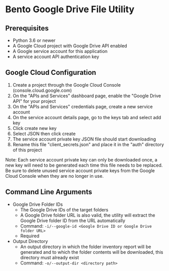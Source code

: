 # Bento Google Drive File Utility

## Prerequisites
- Python 3.6 or newer
- A Google Cloud project with Google Drive API enabled
- A Google service account for this application
- A service account API authentication key 

## Google Cloud Configuration
1. Create a project through the Google Cloud Console (console.cloud.google.com)
2. On the "APIs and Services" dashboard page, enable the "Google Drive API" for your project
3. On the "APIs and Services" credentials page, create a new service account
4. On the service account details page, go to the keys tab and select add key
5. Click create new key
6. Select JSON then click create
7. The service account private key JSON file should start downloading
8. Rename this file "client_secrets.json" and place it in the "auth" directory of this project

Note: Each service account private key can only be downloaded once, a new key will need to be generated each time this file needs to be replaced. Be sure to delete unused service account private keys from the Google Cloud Console when they are no longer in use.

## Command Line Arguments
- Google Drive Folder IDs
  - The Google Drive IDs of the target folders
  - A Google Drive folder URL is also valid, the utility will extract the Google Drive folder ID from the URL automatically
  - Command: ```-i/--google-id <Google Drive ID or Google Drive folder URL>```
  - Required
- Output Directory
  - An output directory in which the folder inventory report will be generated and to which the folder contents will be downloaded, this directory must already exist
  - Command: ```-o/--output-dir <directory path>```

